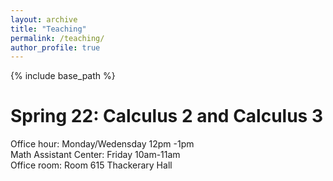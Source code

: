 ```yaml
---
layout: archive
title: "Teaching"
permalink: /teaching/
author_profile: true
---
```


{% include base_path %}

Spring 22: Calculus 2 and Calculus 3 
======

Office hour: Monday/Wedensday 12pm -1pm <br />
Math Assistant Center: Friday 10am-11am <br />
Office room: Room 615 Thackerary Hall <br />
